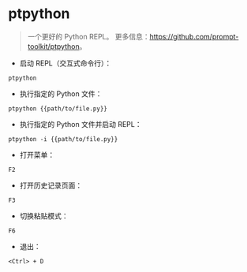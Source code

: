 # ptpython

> 一个更好的 Python REPL。
> 更多信息：<https://github.com/prompt-toolkit/ptpython>。

- 启动 REPL（交互式命令行）：

`ptpython`

- 执行指定的 Python 文件：

`ptpython {{path/to/file.py}}`

- 执行指定的 Python 文件并启动 REPL：

`ptpython -i {{path/to/file.py}}`

- 打开菜单：

`F2`

- 打开历史记录页面：

`F3`

- 切换粘贴模式：

`F6`

- 退出：

`<Ctrl> + D`